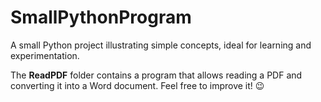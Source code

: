 # SmallPythonProgram
A small Python project illustrating simple concepts, ideal for learning and experimentation.


The **ReadPDF** folder contains a program that allows reading a PDF and converting it into a Word document. Feel free to improve it! 😉
